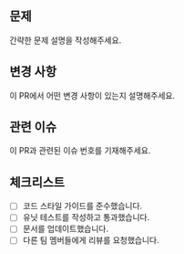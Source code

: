 ## 문제

간략한 문제 설명을 작성해주세요.

## 변경 사항

이 PR에서 어떤 변경 사항이 있는지 설명해주세요.

## 관련 이슈

이 PR과 관련된 이슈 번호를 기재해주세요.

## 체크리스트

- [ ] 코드 스타일 가이드를 준수했습니다.
- [ ] 유닛 테스트를 작성하고 통과했습니다.
- [ ] 문서를 업데이트했습니다.
- [ ] 다른 팀 멤버들에게 리뷰를 요청했습니다.
